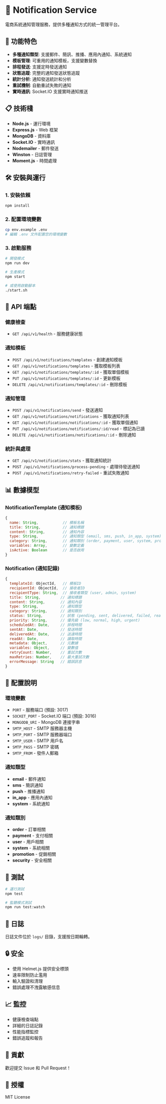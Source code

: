 # 🔔 Notification Service

電商系統通知管理服務，提供多種通知方式的統一管理平台。

## 🚀 功能特色

- **多種通知類型**: 支援郵件、簡訊、推播、應用內通知、系統通知
- **模板管理**: 可重用的通知模板，支援變數替換
- **排程發送**: 支援定時發送通知
- **狀態追蹤**: 完整的通知發送狀態追蹤
- **統計分析**: 通知發送統計和分析
- **重試機制**: 自動重試失敗的通知
- **實時通訊**: Socket.IO 支援實時通知推送

## 📋 技術棧

- **Node.js** - 運行環境
- **Express.js** - Web 框架
- **MongoDB** - 資料庫
- **Socket.IO** - 實時通訊
- **Nodemailer** - 郵件發送
- **Winston** - 日誌管理
- **Moment.js** - 時間處理

## 🛠️ 安裝與運行

### 1. 安裝依賴
```bash
npm install
```

### 2. 配置環境變數
```bash
cp env.example .env
# 編輯 .env 文件配置您的環境變數
```

### 3. 啟動服務
```bash
# 開發模式
npm run dev

# 生產模式
npm start

# 或使用啟動腳本
./start.sh
```

## 📡 API 端點

### 健康檢查
- `GET /api/v1/health` - 服務健康狀態

### 通知模板
- `POST /api/v1/notifications/templates` - 創建通知模板
- `GET /api/v1/notifications/templates` - 獲取模板列表
- `GET /api/v1/notifications/templates/:id` - 獲取單個模板
- `PUT /api/v1/notifications/templates/:id` - 更新模板
- `DELETE /api/v1/notifications/templates/:id` - 刪除模板

### 通知管理
- `POST /api/v1/notifications/send` - 發送通知
- `GET /api/v1/notifications/notifications` - 獲取通知列表
- `GET /api/v1/notifications/notifications/:id` - 獲取單個通知
- `PUT /api/v1/notifications/notifications/:id/read` - 標記為已讀
- `DELETE /api/v1/notifications/notifications/:id` - 刪除通知

### 統計與處理
- `GET /api/v1/notifications/stats` - 獲取通知統計
- `POST /api/v1/notifications/process-pending` - 處理待發送通知
- `POST /api/v1/notifications/retry-failed` - 重試失敗通知

## 📊 數據模型

### NotificationTemplate (通知模板)
```javascript
{
  name: String,           // 模板名稱
  title: String,          // 通知標題
  content: String,        // 通知內容
  type: String,           // 通知類型 (email, sms, push, in_app, system)
  category: String,       // 通知類別 (order, payment, user, system, promotion, security)
  variables: Array,       // 變數定義
  isActive: Boolean       // 是否啟用
}
```

### Notification (通知記錄)
```javascript
{
  templateId: ObjectId,   // 模板ID
  recipientId: ObjectId,  // 接收者ID
  recipientType: String,  // 接收者類型 (user, admin, system)
  title: String,         // 通知標題
  content: String,       // 通知內容
  type: String,          // 通知類型
  category: String,      // 通知類別
  status: String,        // 狀態 (pending, sent, delivered, failed, read, unread)
  priority: String,      // 優先級 (low, normal, high, urgent)
  scheduledAt: Date,     // 排程時間
  sentAt: Date,          // 發送時間
  deliveredAt: Date,     // 送達時間
  readAt: Date,          // 讀取時間
  metadata: Object,      // 元數據
  variables: Object,     // 變數值
  retryCount: Number,    // 重試次數
  maxRetries: Number,    // 最大重試次數
  errorMessage: String   // 錯誤訊息
}
```

## 🔧 配置說明

### 環境變數
- `PORT` - 服務端口 (預設: 3017)
- `SOCKET_PORT` - Socket.IO 端口 (預設: 3016)
- `MONGODB_URI` - MongoDB 連接字串
- `SMTP_HOST` - SMTP 服務器主機
- `SMTP_PORT` - SMTP 服務器端口
- `SMTP_USER` - SMTP 用戶名
- `SMTP_PASS` - SMTP 密碼
- `SMTP_FROM` - 發件人郵箱

### 通知類型
- **email** - 郵件通知
- **sms** - 簡訊通知
- **push** - 推播通知
- **in_app** - 應用內通知
- **system** - 系統通知

### 通知類別
- **order** - 訂單相關
- **payment** - 支付相關
- **user** - 用戶相關
- **system** - 系統相關
- **promotion** - 促銷相關
- **security** - 安全相關

## 🧪 測試

```bash
# 運行測試
npm test

# 監聽模式測試
npm run test:watch
```

## 📝 日誌

日誌文件位於 `logs/` 目錄，支援按日期輪轉。

## 🔒 安全

- 使用 Helmet.js 提供安全標頭
- 速率限制防止濫用
- 輸入驗證和清理
- 錯誤處理不洩露敏感信息

## 📈 監控

- 健康檢查端點
- 詳細的日誌記錄
- 性能指標監控
- 錯誤追蹤和報告

## 🤝 貢獻

歡迎提交 Issue 和 Pull Request！

## 📄 授權

MIT License
